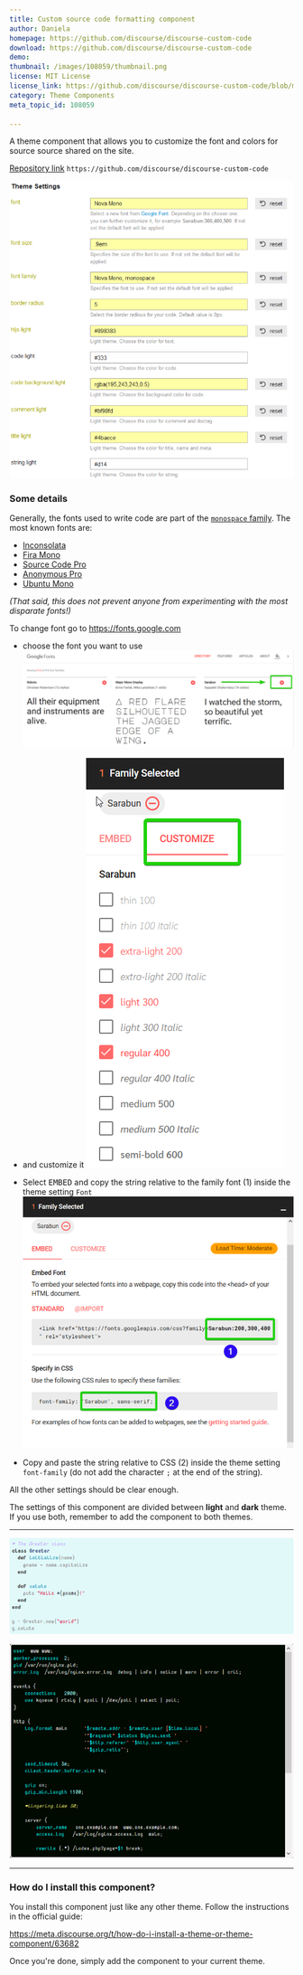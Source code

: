 ```yaml
---
title: Custom source code formatting component
author: Daniela
homepage: https://github.com/discourse/discourse-custom-code
download: https://github.com/discourse/discourse-custom-code
demo: 
thumbnail: /images/108059/thumbnail.png
license: MIT License
license_link: https://github.com/discourse/discourse-custom-code/blob/master/LICENSE
category: Theme Components
meta_topic_id: 108059

---
```

A theme component that allows you to customize the font and colors for source source shared on the site.

[Repository link](https://github.com/discourse/discourse-custom-code)
`https://github.com/discourse/discourse-custom-code`

![image: 479x500](/images/108059/hpzYx7etX1V0lRGo9pPYANd70Be.png)  

### Some details

Generally, the fonts used to write code are part of the [`monospace` family](https://fonts.google.com/?category=Monospace). The most known fonts are:

- [Inconsolata](https://fonts.google.com/specimen/Inconsolata) 
- [Fira Mono](https://fonts.google.com/specimen/Fira+Mono)
- [Source Code Pro](https://fonts.google.com/specimen/Source+Code+Pro)
- [Anonymous Pro](https://fonts.google.com/specimen/Anonymous+Pro)
- [Ubuntu Mono](https://fonts.google.com/specimen/Ubuntu+Mono)

_(That said, this does not prevent anyone from experimenting with the most disparate fonts!)_

To change font go to https://fonts.google.com
- choose the font you want to use
![image: 690x249,50%](/images/108059/nMujytDvZYVGkApj6IRSfeLmDTb.png)    

- and customize it
![image: 242x500,50%](/images/108059/lWTcCd7IITr4VYBek4um1YUjCKw.png) 

- Select <kbd>EMBED</kbd> and copy the string relative to the family font (1) inside the theme setting `Font`
![image: 539x500,50%](/images/108059/ned7eeDeHJLkeh5HGENI2pj3iol.png) 

- Copy and paste the string relative to CSS (2) inside the theme setting `font-family` (do not add the character `;` at the end of the string).

All the other settings should be clear enough.

The settings of this component are divided between **light** and **dark** theme. If you use both, remember to add the component to both themes.

-----------------------


![image: 690x232,70%](/images/108059/lWxvqytdDePVe6VpXdAhgYPTWl5.png)  

![image: 663x500,70%](/images/108059/lJBv1G9csaaLpKS0bbasYLUUMLP.png)  

------------------

### How do I install this component?

You install this component just like any other theme. Follow the instructions in the official guide:

https://meta.discourse.org/t/how-do-i-install-a-theme-or-theme-component/63682 

Once you're done, simply add the component to your current theme.